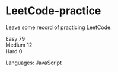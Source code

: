 # LeetCode-practice
Leave some record of practicing LeetCode.

Easy 79 
<br>
Medium 12 
<br>
Hard 0 
 
Languages: JavaScript
